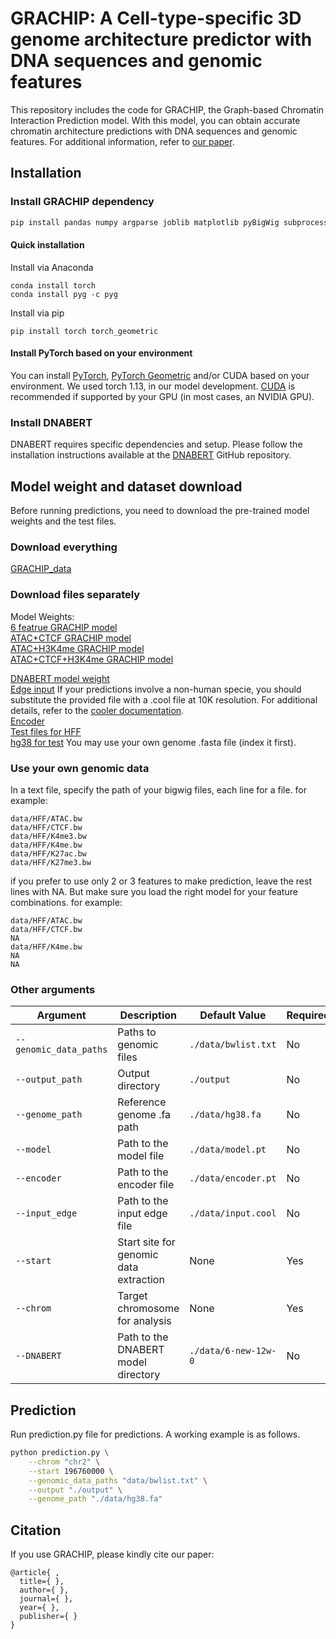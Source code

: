 # GRACHIP: A Cell-type-specific 3D genome architecture predictor with DNA sequences and genomic features

This repository includes the code for GRACHIP, the Graph-based Chromatin Interaction Prediction model. With this model, you can obtain accurate chromatin architecture predictions with DNA sequences and genomic features. For additional information, refer to [our paper]().

## Installation

### Install GRACHIP dependency

``` bash
pip install pandas numpy argparse joblib matplotlib pyBigWig subprocess pyfaidx
```

#### Quick installation

Install via Anaconda

    conda install torch
    conda install pyg -c pyg

Install via pip

    pip install torch torch_geometric

#### Install PyTorch based on your environment

You can install [PyTorch](https://pytorch.org/), [PyTorch Geometric](https://pytorch-geometric.readthedocs.io/en/latest/install/installation.html) and/or CUDA based on your environment. We used torch 1.13, in our model development. [CUDA](https://developer.nvidia.com/cuda-12-1-0-download-archive?target_os=Linux&target_arch=x86_64&Distribution=Ubuntu&target_version=22.04&target_type=deb_local) is recommended if supported by your GPU (in most cases, an NVIDIA GPU).

### Install DNABERT

DNABERT requires specific dependencies and setup. Please follow the installation instructions available at the [DNABERT](https://github.com/jerryji1993/DNABERT?tab=readme-ov-file) GitHub repository.

## Model weight and dataset download

Before running predictions, you need to download the pre-trained model weights and the test files.

### Download everything

[GRACHIP_data](https://drive.google.com/file/d/1Tvw17uN78lYvYoxcn9jI7jYQc7tsy1Qs/view?usp=drive_link)

### Download files separately

Model Weights:\
[6 featrue GRACHIP model](https://drive.google.com/file/d/1arfUbXBbubKxNxBseJRQHTm7MDqv59Pc/view?usp=drive_link)\
[ATAC+CTCF GRACHIP model](https://drive.google.com/file/d/1PjCMITIc_wkAgBlJ-s--IC-LVTku30LU/view?usp=drive_link)\
[ATAC+H3K4me GRACHIP model](https://drive.google.com/file/d/1KoKNocbhwcwUDJQSrYbS_XcO2F13PyaH/view?usp=drive_link)\
[ATAC+CTCF+H3K4me GRACHIP model](https://drive.google.com/file/d/1mGYFSjpV1r0_fUHuzeQPLZxSIAc4EeF0/view?usp=drive_link)

[DNABERT model weight](https://drive.google.com/file/d/1BJjqb5Dl2lNMg2warsFQ0-Xvn1xxfFXC/view?usp=sharing)\
[Edge input](https://drive.google.com/file/d/1QJIcx7bzNpT5kCleLD05Rsgq0R4O2CAE/view?usp=drive_link) If your predictions involve a non-human specie, you should substitute the provided file with a .cool file at 10K resolution. For additional details, refer to the [cooler documentation](https://cooler.readthedocs.io/en/latest/index.html).\
[Encoder](https://drive.google.com/file/d/1F9u87x0UfwjmGrxG-VK_0uQ3Mo3cIIs6/view?usp=drive_link)\
[Test files for HFF](https://drive.google.com/file/d/1XtHakLFFjGC8a9WNhUXvYDPCB9E8HmaC/view?usp=drive_link)\
[hg38 for test](https://drive.google.com/file/d/1-Gc0RAmpp0zGppF9r24XEBvF1gR9WIni/view?usp=drive_link) You may use your own genome .fasta file (index it first).

### Use your own genomic data

In a text file, specify the path of your bigwig files, each line for a file. for example:

    data/HFF/ATAC.bw
    data/HFF/CTCF.bw
    data/HFF/K4me3.bw
    data/HFF/K4me.bw
    data/HFF/K27ac.bw
    data/HFF/K27me3.bw

if you prefer to use only 2 or 3 features to make prediction, leave the rest lines with NA. But make sure you load the right model for your feature combinations. for example:

    data/HFF/ATAC.bw
    data/HFF/CTCF.bw
    NA
    data/HFF/K4me.bw
    NA
    NA

### Other arguments

| Argument               | Description                            | Default Value        | Required |
|------------------|-------------------|------------------|------------------|
| `--genomic_data_paths` | Paths to genomic files                 | `./data/bwlist.txt`  | No       |
| `--output_path`        | Output directory                       | `./output`           | No       |
| `--genome_path`        | Reference genome .fa path              | `./data/hg38.fa`     | No       |
| `--model`              | Path to the model file                 | `./data/model.pt`    | No       |
| `--encoder`            | Path to the encoder file               | `./data/encoder.pt`  | No       |
| `--input_edge`         | Path to the input edge file            | `./data/input.cool`  | No       |
| `--start`              | Start site for genomic data extraction | None                 | Yes      |
| `--chrom`              | Target chromosome for analysis         | None                 | Yes      |
| `--DNABERT`            | Path to the DNABERT model directory    | `./data/6-new-12w-0` | No       |

## Prediction

Run prediction.py file for predictions. A working example is as follows.

``` bash
python prediction.py \
    --chrom "chr2" \
    --start 196760000 \
    --genomic_data_paths "data/bwlist.txt" \
    --output "./output" \
    --genome_path "./data/hg38.fa" 
```

## Citation

If you use GRACHIP, please kindly cite our paper:

    @article{ ,
      title={ },
      author={ },
      journal={ },
      year={ },
      publisher={ }
    }
